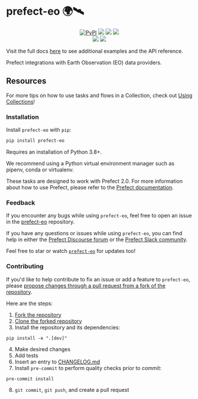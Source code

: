 # prefect-eo 🌍🛰️

<p align="center">
    <!--- Insert a cover image here -->
    <!--- <br> -->
    <a href="https://pypi.python.org/pypi/prefect-eo/" alt="PyPI version">
        <img alt="PyPI" src="https://img.shields.io/pypi/v/prefect-eo?color=0052FF&labelColor=090422"></a>
    <a href="https://github.com/giorgiobasile/prefect-eo/" alt="Stars">
        <img src="https://img.shields.io/github/stars/giorgiobasile/prefect-eo?color=0052FF&labelColor=090422" /></a>
    <a href="https://pypistats.org/packages/prefect-eo/" alt="Downloads">
        <img src="https://img.shields.io/pypi/dm/prefect-eo?color=0052FF&labelColor=090422" /></a>
    <a href="https://github.com/giorgiobasile/prefect-eo/pulse" alt="Activity">
        <img src="https://img.shields.io/github/commit-activity/m/giorgiobasile/prefect-eo?color=0052FF&labelColor=090422" /></a>
    <br>
    <a href="https://prefect-community.slack.com" alt="Slack">
        <img src="https://img.shields.io/badge/slack-join_community-red.svg?color=0052FF&labelColor=090422&logo=slack" /></a>
    <a href="https://discourse.prefect.io/" alt="Discourse">
        <img src="https://img.shields.io/badge/discourse-browse_forum-red.svg?color=0052FF&labelColor=090422&logo=discourse" /></a>
</p>

Visit the full docs [here](https://giorgiobasile.github.io/prefect-eo) to see additional examples and the API reference.

Prefect integrations with Earth Observation (EO) data providers.


<!--- ### Add a real-world example of how to use this Collection here

Offer some motivation on why this helps.

After installing `prefect-eo` and [saving the credentials](#saving-credentials-to-block), you can easily use it within your flows to help you achieve the aforementioned benefits!

```python
from prefect import flow, get_run_logger
```

--->

## Resources

For more tips on how to use tasks and flows in a Collection, check out [Using Collections](https://docs.prefect.io/collections/usage/)!

### Installation

Install `prefect-eo` with `pip`:

```bash
pip install prefect-eo
```

Requires an installation of Python 3.8+.

We recommend using a Python virtual environment manager such as pipenv, conda or virtualenv.

These tasks are designed to work with Prefect 2.0. For more information about how to use Prefect, please refer to the [Prefect documentation](https://docs.prefect.io/).

<!--- ### Saving credentials to block

Note, to use the `load` method on Blocks, you must already have a block document [saved through code](https://docs.prefect.io/concepts/blocks/#saving-blocks) or [saved through the UI](https://docs.prefect.io/ui/blocks/).

Below is a walkthrough on saving block documents through code.

1. Head over to <SERVICE_URL>.
2. Login to your <SERVICE> account.
3. Click "+ Create new secret key".
4. Copy the generated API key.
5. Create a short script, replacing the placeholders (or do so in the UI).

```python
from prefect_eo import Block
Block(api_key="API_KEY_PLACEHOLDER").save("BLOCK_NAME_PLACEHOLDER")
```

Congrats! You can now easily load the saved block, which holds your credentials:

```python
from prefect_eo import Block
Block.load("BLOCK_NAME_PLACEHOLDER")
```

!!! info "Registering blocks"

    Register blocks in this module to
    [view and edit them](https://docs.prefect.io/ui/blocks/)
    on Prefect Cloud:

    ```bash
    prefect block register -m prefect_eo
    ```

A list of available blocks in `prefect-eo` and their setup instructions can be found [here](https://giorgiobasile.github.io/prefect-eo/blocks_catalog).

--->

### Feedback

If you encounter any bugs while using `prefect-eo`, feel free to open an issue in the [prefect-eo](https://github.com/giorgiobasile/prefect-eo) repository.

If you have any questions or issues while using `prefect-eo`, you can find help in either the [Prefect Discourse forum](https://discourse.prefect.io/) or the [Prefect Slack community](https://prefect.io/slack).

Feel free to star or watch [`prefect-eo`](https://github.com/giorgiobasile/prefect-eo) for updates too!

### Contributing

If you'd like to help contribute to fix an issue or add a feature to `prefect-eo`, please [propose changes through a pull request from a fork of the repository](https://docs.github.com/en/pull-requests/collaborating-with-pull-requests/proposing-changes-to-your-work-with-pull-requests/creating-a-pull-request-from-a-fork).

Here are the steps:

1. [Fork the repository](https://docs.github.com/en/get-started/quickstart/fork-a-repo#forking-a-repository)
2. [Clone the forked repository](https://docs.github.com/en/get-started/quickstart/fork-a-repo#cloning-your-forked-repository)
3. Install the repository and its dependencies:
```
pip install -e ".[dev]"
```
4. Make desired changes
5. Add tests
6. Insert an entry to [CHANGELOG.md](https://github.com/giorgiobasile/prefect-eo/blob/main/CHANGELOG.md)
7. Install `pre-commit` to perform quality checks prior to commit:
```
pre-commit install
```
8. `git commit`, `git push`, and create a pull request

